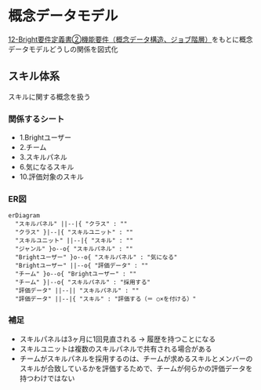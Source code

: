 # 概念データモデル

[12-Bright要件定義書②機能要件（概念データ構造、ジョブ階層）](https://docs.google.com/spreadsheets/d/1-MhX-jKPiplTCU3QrPsLUhzutxiXfkbVxwLA0wImA9s/edit#gid=1018705294)をもとに概念データモデルどうしの関係を図式化

## スキル体系

スキルに関する概念を扱う

### 関係するシート

- 1.Brightユーザー
- 2.チーム
- 3.スキルパネル
- 6.気になるスキル
- 10.評価対象のスキル

### ER図

```mermaid
erDiagram
  "スキルパネル" ||--|{ "クラス" : ""
  "クラス" }|--|{ "スキルユニット" : ""
  "スキルユニット" ||--|{ "スキル" : ""
  "ジャンル" }o--o{ "スキルパネル" : ""
  "Brightユーザー" }o--o{ "スキルパネル" : "気になる"
  "Brightユーザー" ||--o{ "評価データ" : ""
  "チーム" }o--o{ "Brightユーザー" : ""
  "チーム" }|--o{ "スキルパネル" : "採用する"
  "評価データ" ||--|| "スキルパネル" : ""
  "評価データ" ||--|{ "スキル" : "評価する（＝ ○×を付ける）"
```

### 補足

- スキルパネルは3ヶ月に1回見直される → 履歴を持つことになる
- スキルユニットは複数のスキルパネルで共有される場合がある
- チームがスキルパネルを採用するのは、チームが求めるスキルとメンバーのスキルが合致しているかを評価するためで、チームが何らかの評価データを持つわけではない
